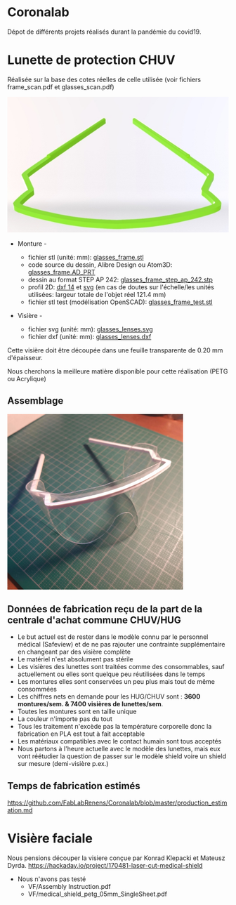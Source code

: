 # Coronalab

Dépot de différents projets réalisés durant la pandémie du covid19.

# Lunette de protection CHUV
 
Réalisée sur la base des cotes réelles de celle utilisée (voir fichiers frame_scan.pdf et glasses_scan.pdf)

![Frame](frame.jpg "Frame rendering")

- Monture - 
	- fichier stl (unité: mm): [glasses_frame.stl](glasses_frame.stl)
	- code source du dessin, Alibre Design ou Atom3D: [glasses_frame.AD_PRT](glasses_frame.AD_PRT)
	- dessin au format STEP AP 242: [glasses_frame_step_ap_242.stp](glasses_frame_step_ap_242.stp)
	- profil 2D: [dxf 14](glasses_frame.dxf) et [svg](glasses_frame.svg) (en cas de doutes sur l'échelle/les unités utilisées: largeur totale de l'objet réel 121.4 mm)
	- fichier stl test (modélisation OpenSCAD): [glasses_frame_test.stl](glasses_frame_test.stl)

- Visière -
	- fichier svg (unité: mm): [glasses_lenses.svg](glasses_lenses.svg)
	- fichier dxf (unité: mm): [glasses_lenses.dxf](glasses_lenses.dxf)

Cette visière doit être découpée dans une feuille transparente de 0.20 mm d'épaisseur.

Nous cherchons la meilleure matière disponible pour cette réalisation (PETG ou Acrylique)

## Assemblage

<img src="glasses_assembled.jpg" width="400" />

## Données de fabrication reçu de la part de la centrale d'achat commune CHUV/HUG

- Le but actuel est de rester dans le modèle connu par le personnel médical (Safeview) et de ne pas rajouter une contrainte supplémentaire en changeant par des visière complète
- Le matériel n'est absolument pas stérile
- Les visières des lunettes sont traitées comme des consommables, sauf actuellement ou elles sont quelque peu réutilisées dans le temps
- Les montures elles sont conservées un peu plus mais tout de même consommées 
- Les chiffres nets en demande pour les HUG/CHUV sont : **3600 montures/sem. & 7400 visières de lunettes/sem**.
- Toutes les montures sont en taille unique
- La couleur n'importe pas du tout 
- Tous les traitement n'excède pas la température corporelle donc la fabrication en PLA est tout à fait acceptable
- Les matériaux compatibles avec le contact humain sont tous acceptés
- Nous partons à l'heure actuelle avec le modèle des lunettes, mais eux vont réétudier la question de passer sur le modèle shield voire un shield sur mesure (demi-visière p.ex.)

## Temps de fabrication estimés

https://github.com/FabLabRenens/Coronalab/blob/master/production_estimation.md

# Visière faciale

Nous pensions découper la visiere conçue par Konrad Klepacki et Mateusz Dyrda.
https://hackaday.io/project/170481-laser-cut-medical-shield

- Nous n'avons pas testé
	- VF/Assembly Instruction.pdf
	- VF/medical_shield_petg_05mm_SingleSheet.pdf
	


